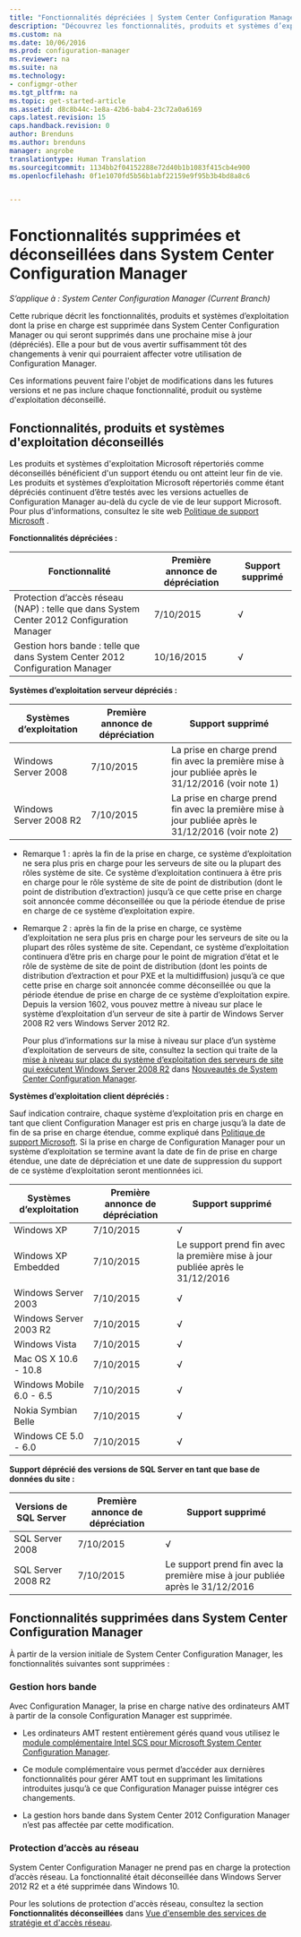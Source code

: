 ```yaml
---
title: "Fonctionnalités dépréciées | System Center Configuration Manager"
description: "Découvrez les fonctionnalités, produits et systèmes d’exploitation que System Center Configuration Manager ne prend plus en charge."
ms.custom: na
ms.date: 10/06/2016
ms.prod: configuration-manager
ms.reviewer: na
ms.suite: na
ms.technology:
- configmgr-other
ms.tgt_pltfrm: na
ms.topic: get-started-article
ms.assetid: d8c8b44c-1e8a-42b6-bab4-23c72a0a6169
caps.latest.revision: 15
caps.handback.revision: 0
author: Brenduns
ms.author: brenduns
manager: angrobe
translationtype: Human Translation
ms.sourcegitcommit: 1134bb2f04152288e72d40b1b1083f415cb4e900
ms.openlocfilehash: 0f1e1070fd5b56b1abf22159e9f95b3b4bd8a8c6


---
```

# <a name="removed-and-deprecated-features-for-system-center-configuration-manager"></a>Fonctionnalités supprimées et déconseillées dans System Center Configuration Manager

*S’applique à : System Center Configuration Manager (Current Branch)*

Cette rubrique décrit les fonctionnalités, produits et systèmes d’exploitation dont la prise en charge est supprimée dans System Center Configuration Manager ou qui seront supprimés dans une prochaine mise à jour (dépréciés). Elle a pour but de vous avertir suffisamment tôt des changements à venir qui pourraient affecter votre utilisation de Configuration Manager.  

 Ces informations peuvent faire l'objet de modifications dans les futures versions et ne pas inclure chaque fonctionnalité, produit ou système d'exploitation déconseillé.  

## <a name="deprecated-features-products-and-operating-systems"></a>Fonctionnalités, produits et systèmes d'exploitation déconseillés  
 Les produits et systèmes d'exploitation Microsoft répertoriés comme déconseillés bénéficient d'un support étendu ou ont atteint leur fin de vie. Les produits et systèmes d’exploitation Microsoft répertoriés comme étant dépréciés continuent d’être testés avec les versions actuelles de Configuration Manager au-delà du cycle de vie de leur support Microsoft.  Pour plus d'informations, consultez le site web [Politique de support Microsoft](https://support.microsoft.com/lifecycle) .  

 **Fonctionnalités dépréciées :**  


|**Fonctionnalité**|**Première annonce de dépréciation**|**Support supprimé**|  
|-|-|-|  
|Protection d’accès réseau (NAP) : telle que dans System Center 2012 Configuration Manager|7/10/2015|√|  
|Gestion hors bande : telle que dans System Center 2012 Configuration Manager|10/16/2015|√|  

 **Systèmes d’exploitation serveur dépréciés :**  

 |**Systèmes d’exploitation**|**Première annonce de dépréciation**|**Support supprimé**|  
|-|-|-|  
|Windows Server 2008|7/10/2015|La prise en charge prend fin avec la première mise à jour publiée après le 31/12/2016 (voir note 1)|  
|Windows Server 2008 R2|7/10/2015|La prise en charge prend fin avec la première mise à jour publiée après le 31/12/2016 (voir note 2)|  

-   Remarque 1 : après la fin de la prise en charge, ce système d’exploitation ne sera plus pris en charge pour les serveurs de site ou la plupart des rôles système de site. Ce système d’exploitation continuera à être pris en charge pour le rôle système de site de point de distribution (dont le point de distribution d’extraction) jusqu’à ce que cette prise en charge soit annoncée comme déconseillée ou que la période étendue de prise en charge de ce système d’exploitation expire.  

-   Remarque 2 : après la fin de la prise en charge, ce système d’exploitation ne sera plus pris en charge pour les serveurs de site ou la plupart des rôles système de site. Cependant, ce système d’exploitation continuera d’être pris en charge pour le point de migration d’état et le rôle de système de site de point de distribution (dont les points de distribution d’extraction et pour PXE et la multidiffusion) jusqu’à ce que cette prise en charge soit annoncée comme déconseillée ou que la période étendue de prise en charge de ce système d’exploitation expire.  Depuis la version 1602, vous pouvez mettre à niveau sur place le système d’exploitation d’un serveur de site à partir de Windows Server 2008 R2 vers Windows Server 2012 R2.  

     Pour plus d’informations sur la mise à niveau sur place d’un système d’exploitation de serveurs de site, consultez la section qui traite de la [mise à niveau sur place du système d’exploitation des serveurs de site qui exécutent Windows Server 2008 R2](../../../core/plan-design/changes/whats-new-in-version-1602.md#bkmk_UpgradeOS) dans [Nouveautés de System Center Configuration Manager](../../../core/plan-design/changes/what-has-changed-from-configuration-manager-2012.md).



 **Systèmes d’exploitation client dépréciés :**  

 Sauf indication contraire, chaque système d’exploitation pris en charge en tant que client Configuration Manager est pris en charge jusqu’à la date de fin de sa prise en charge étendue, comme expliqué dans [Politique de support Microsoft](https://support.microsoft.com/lifecycle).  Si la prise en charge de Configuration Manager pour un système d’exploitation se termine avant la date de fin de prise en charge étendue, une date de dépréciation et une date de suppression du support de ce système d’exploitation seront mentionnées ici.  

|**Systèmes d’exploitation**|**Première annonce de dépréciation**|**Support supprimé**|  
|-|-|-|  
|Windows XP|7/10/2015|√|  
|Windows XP Embedded|7/10/2015|Le support prend fin avec la première mise à jour publiée après le 31/12/2016|  
|Windows Server 2003|7/10/2015|√|  
|Windows Server 2003 R2|7/10/2015|√|  
|Windows Vista|7/10/2015|√|  
|Mac OS X 10.6 - 10.8|7/10/2015|√|  
|Windows Mobile 6.0 - 6.5|7/10/2015|√|  
|Nokia Symbian Belle|7/10/2015|√|  
|Windows CE 5.0 - 6.0|7/10/2015|√|  


 **Support déprécié des versions de SQL Server en tant que base de données du site :**  

|**Versions de SQL Server**|**Première annonce de dépréciation**|**Support supprimé**|   
|-|-|-|  
|SQL Server 2008|7/10/2015|√|  
|SQL Server 2008 R2|7/10/2015|Le support prend fin avec la première mise à jour publiée après le 31/12/2016|  

## <a name="features-removed-in-system-center-configuration-manager"></a>Fonctionnalités supprimées dans System Center Configuration Manager  
 À partir de la version initiale de System Center Configuration Manager, les fonctionnalités suivantes sont supprimées :

###  <a name="a-namebkmkamta-out-of-band-management"></a><a name="bkmk_amt"></a> Gestion hors bande  
 Avec Configuration Manager, la prise en charge native des ordinateurs AMT à partir de la console Configuration Manager est supprimée.  

-   Les ordinateurs AMT restent entièrement gérés quand vous utilisez le [module complémentaire Intel SCS pour Microsoft System Center Configuration Manager](http://www.intel.com/content/www/us/en/software/setup-configuration-software.html).  

-   Ce module complémentaire vous permet d’accéder aux dernières fonctionnalités pour gérer AMT tout en supprimant les limitations introduites jusqu’à ce que Configuration Manager puisse intégrer ces changements.  

-   La gestion hors bande dans System Center 2012 Configuration Manager n’est pas affectée par cette modification.  

###  <a name="a-namebkmknapa-network-access-protection"></a><a name="bkmk_nap"></a> Protection d’accès au réseau  
 System Center Configuration Manager ne prend pas en charge la protection d’accès réseau. La fonctionnalité était déconseillée dans Windows Server 2012 R2 et a été supprimée dans Windows 10.  

 Pour les solutions de protection d'accès réseau, consultez la section **Fonctionnalités déconseillées** dans [Vue d'ensemble des services de stratégie et d'accès réseau](https://technet.microsoft.com/library/hh831683.aspx).  



<!--HONumber=Nov16_HO1-->


